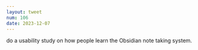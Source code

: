 ```yaml
---
layout: tweet
num: 106
date: 2023-12-07
---
```


do a usability study on how people learn the Obsidian note taking system.
